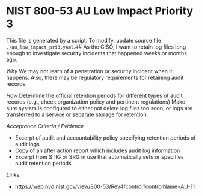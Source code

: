 # NIST 800-53 AU Low Impact Priority 3

This file is generated by a script. To modify, update source file `./au_low_impact_pri3.yaml`.## As the CISO, I want to retain log files long enough to investigate security incidents that happened weeks or months ago.

*Why*
We may not learn of a penetration or security incident when it happens. Also, there may be regulatory requirements for retaining audit records.


*How*
Determine the official retention periods for different types of audit records (e.g., check organization policy and pertinent regulations)
Make sure system is configured to either not delete log files too soon, or logs are transferred to a service or separate storage for retention


*Acceptance Criteria / Evidence*
* Excerpt of audit and accountability policy specifying retention periods of audit logs
* Copy of an after action report which includes audit log information
* Excerpt from STIG or SRG in use that automatically sets or specifies audit retention periods


*Links*
* https://web.nvd.nist.gov/view/800-53/Rev4/control?controlName=AU-11
